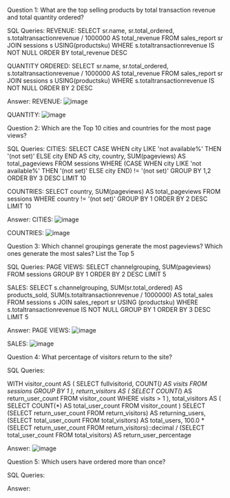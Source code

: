 Question 1: What are the top selling products by total transaction revenue and total quantity ordered?

SQL Queries:
REVENUE:
SELECT
	sr.name,
	sr.total_ordered,
	s.totaltransactionrevenue / 1000000 AS total_revenue
FROM
	sales_report sr
JOIN
	sessions s USING(productsku)
WHERE
	s.totaltransactionrevenue IS NOT NULL
ORDER BY
	total_revenue DESC

QUANTITY ORDERED:
SELECT
	sr.name,
	sr.total_ordered,
	s.totaltransactionrevenue / 1000000 AS total_revenue
FROM
	sales_report sr
JOIN
	sessions s USING(productsku)
WHERE
	s.totaltransactionrevenue IS NOT NULL
ORDER BY
	2 DESC

Answer: 
REVENUE:
![image](https://github.com/user-attachments/assets/82fb0d32-9581-4249-b66a-42679c563149)


QUANTITY:
![image](https://github.com/user-attachments/assets/3ec6a30f-806a-4f61-b58e-35fe5d11eca5)



Question 2: Which are the Top 10 cities and countries for the most page views?

SQL Queries:
CITIES:
SELECT
	CASE
		WHEN city LIKE 'not available%'
		THEN '(not set)'
		ELSE city
	END AS city,
	country,
	SUM(pageviews) AS total_pageviews
FROM
	sessions
WHERE
	(CASE
		WHEN city LIKE 'not available%'
		THEN '(not set)'
		ELSE city
	END)	!= '(not set)'
GROUP BY
	1,2
ORDER BY
	3 DESC LIMIT 10

 COUNTRIES:
 SELECT
	country,
	SUM(pageviews) AS total_pageviews
FROM
	sessions
WHERE
	country != '(not set)'
GROUP BY
	1
ORDER BY
	2 DESC LIMIT 10
 
Answer:
CITIES:
![image](https://github.com/user-attachments/assets/89709ebf-a5d7-496b-94e0-a0d029ba3598)

COUNTRIES:
![image](https://github.com/user-attachments/assets/05f07eb2-b18f-49b8-934c-5fe20bab54df)


Question 3: Which channel groupings generate the most pageviews? Which ones generate the most sales? List the Top 5

SQL Queries:
PAGE VIEWS:
SELECT
	channelgrouping,
	SUM(pageviews)
FROM
	sessions
GROUP BY
	1
ORDER BY
	2 DESC LIMIT 5

SALES:
SELECT
	s.channelgrouping,
	SUM(sr.total_ordered) AS products_sold,
	SUM(s.totaltransactionrevenue / 1000000) AS total_sales
FROM
	sessions s
JOIN
	sales_report sr USING (productsku)
WHERE
	s.totaltransactionrevenue IS NOT NULL
GROUP BY
	1
ORDER BY
	3 DESC LIMIT 5

Answer:
PAGE VIEWS:
![image](https://github.com/user-attachments/assets/41bf4b4a-412b-4437-8492-55a16599fab2)

SALES:
![image](https://github.com/user-attachments/assets/c948bd86-ea63-4110-8ff6-d8b30a277462)



Question 4: What percentage of visitors return to the site?

SQL Queries:

WITH visitor_count AS (
		SELECT
			fullvisitorid,
			COUNT(*) AS visits
		FROM
			sessions
		GROUP BY
			1
	),
	return_visitors AS (
		SELECT
			COUNT(*) AS return_user_count
		FROM
			visitor_count
		WHERE
			visits > 1
	),
	total_visitors AS (
		SELECT
			COUNT(*) AS total_user_count
		FROM
			visitor_count
	)
SELECT
	(SELECT return_user_count FROM return_visitors) AS returning_users,
	(SELECT total_user_count FROM total_visitors) AS total_users,
	100.0 * (SELECT return_user_count FROM return_visitors)::decimal / 
		(SELECT total_user_count FROM total_visitors) AS return_user_percentage
  
Answer:
![image](https://github.com/user-attachments/assets/3bf290b1-089f-4af9-a934-168eafe27ba8)



Question 5: Which users have ordered more than once?

SQL Queries:

Answer:
